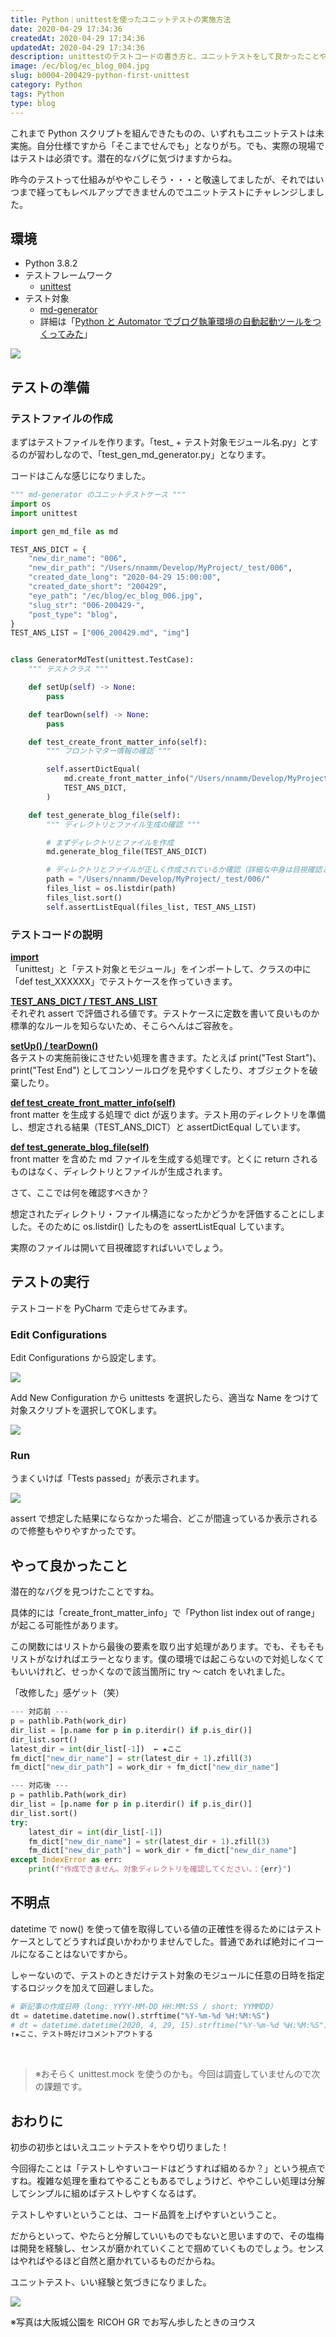 ```yaml
---
title: Python｜unittestを使ったユニットテストの実施方法
date: 2020-04-29 17:34:36
createdAt: 2020-04-29 17:34:36
updatedAt: 2020-04-29 17:34:36
description: unittestのテストコードの書き方と、ユニットテストをして良かったことや気づいたこと。
image: /ec/blog/ec_blog_004.jpg
slug: b0004-200429-python-first-unittest
category: Python 
tags: Python
type: blog
---
```


これまで Python スクリプトを組んできたものの、いずれもユニットテストは未実施。自分仕様ですから「そこまでせんでも」となりがち。でも、実際の現場ではテストは必須です。潜在的なバグに気づけますからね。

昨今のテストって仕組みがややこしそう・・・と敬遠してましたが、それではいつまで経ってもレベルアップできませんのでユニットテストにチャレンジしました。

## 環境

* Python 3.8.2
* テストフレームワーク
  * [unittest](https://docs.python.org/ja/3/library/unittest.html)
* テスト対象
  * [md-generator](https://github.com/nnamm/md-generator)
  * 詳細は「[Python と Automator でブログ執筆環境の自動起動ツールをつくってみた](https://portfolio.nnamm.com/posts/b0002-200329-startup-blog-writing-env/)」

![](./img/200429-a.jpg)

## テストの準備

### テストファイルの作成

まずはテストファイルを作ります。「test_ + テスト対象モジュール名.py」とするのが習わしなので、「test_gen_md_generator.py」となります。

コードはこんな感じになりました。

```py
""" md-generator のユニットテストケース """
import os
import unittest

import gen_md_file as md

TEST_ANS_DICT = {
    "new_dir_name": "006",
    "new_dir_path": "/Users/nnamm/Develop/MyProject/_test/006",
    "created_date_long": "2020-04-29 15:00:00",
    "created_date_short": "200429",
    "eye_path": "/ec/blog/ec_blog_006.jpg",
    "slug_str": "006-200429-",
    "post_type": "blog",
}
TEST_ANS_LIST = ["006_200429.md", "img"]


class GeneratorMdTest(unittest.TestCase):
    """ テストクラス """

    def setUp(self) -> None:
        pass

    def tearDown(self) -> None:
        pass

    def test_create_front_matter_info(self):
        """ フロントマター情報の確認 """

        self.assertDictEqual(
            md.create_front_matter_info("/Users/nnamm/Develop/MyProject/_test/"),
            TEST_ANS_DICT,
        )

    def test_generate_blog_file(self):
        """ ディレクトリとファイル生成の確認 """

        # まずディレクトリとファイルを作成
        md.generate_blog_file(TEST_ANS_DICT)

        # ディレクトリとファイルが正しく作成されているか確認（詳細な中身は目視確認とする）
        path = "/Users/nnamm/Develop/MyProject/_test/006/"
        files_list = os.listdir(path)
        files_list.sort()
        self.assertListEqual(files_list, TEST_ANS_LIST)
```

### テストコードの説明

<strong><u>import</u></strong><br>
「unittest」と「テスト対象とモジュール」をインポートして、クラスの中に「def test_XXXXXX」でテストケースを作っていきます。

<strong><u>TEST_ANS_DICT / TEST_ANS_LIST</u></strong><br>
それぞれ assert で評価される値です。テストケースに定数を書いて良いものか標準的なルールを知らないため、そこらへんはご容赦を。

<strong><u>setUp() / tearDown()</u></strong><br>
各テストの実施前後にさせたい処理を書きます。たとえば print("Test Start")、print("Test End") としてコンソールログを見やすくしたり、オブジェクトを破棄したり。

<strong><u>def test_create_front_matter_info(self)</u></strong><br>
front matter を生成する処理で dict が返ります。テスト用のディレクトリを準備し、想定される結果（TEST_ANS_DICT）と assertDictEqual しています。

<strong><u>def test_generate_blog_file(self)</u></strong><br>
front matter を含めた md ファイルを生成する処理です。とくに return されるものはなく、ディレクトリとファイルが生成されます。

さて、ここでは何を確認すべきか？

想定されたディレクトリ・ファイル構造になったかどうかを評価することにしました。そのために os.listdir() したものを assertListEqual しています。

実際のファイルは開いて目視確認すればいいでしょう。

## テストの実行

テストコードを PyCharm で走らせてみます。

### Edit Configurations

Edit Configurations から設定します。

![](./img/200429-1.jpg)

Add New Configuration から unittests を選択したら、適当な Name をつけて対象スクリプトを選択してOKします。

![](./img/200429-2.jpg)

### Run

うまくいけば「Tests passed」が表示されます。

![](./img/200429-3.jpg)

assert で想定した結果にならなかった場合、どこが間違っているか表示されるので修整もやりやすかったです。

## やって良かったこと

潜在的なバグを見つけたことですね。

具体的には「create_front_matter_info」で「Python list index out of range」が起こる可能性があります。

この関数にはリストから最後の要素を取り出す処理があります。でも、そもそもリストがなければエラーとなります。僕の環境では起こらないので対処しなくてもいいけれど、せっかくなので該当箇所に try 〜 catch をいれました。

「改修した」感ゲット（笑）

```py
--- 対応前 ---
p = pathlib.Path(work_dir)
dir_list = [p.name for p in p.iterdir() if p.is_dir()]
dir_list.sort()
latest_dir = int(dir_list[-1])  ← ★ここ
fm_dict["new_dir_name"] = str(latest_dir + 1).zfill(3)
fm_dict["new_dir_path"] = work_dir + fm_dict["new_dir_name"]
```

```py
--- 対応後 ---
p = pathlib.Path(work_dir)
dir_list = [p.name for p in p.iterdir() if p.is_dir()]
dir_list.sort()
try:
    latest_dir = int(dir_list[-1])
    fm_dict["new_dir_name"] = str(latest_dir + 1).zfill(3)
    fm_dict["new_dir_path"] = work_dir + fm_dict["new_dir_name"]
except IndexError as err:
    print(f"作成できません。対象ディレクトリを確認してください。：{err}")
```

## 不明点

datetime で now() を使って値を取得している値の正確性を得るためにはテストケースとしてどうすれば良いかわかりませんでした。普通であれば絶対にイコールになることはないですから。

しゃーないので、テストのときだけテスト対象のモジュールに任意の日時を指定するロジックを加えて回避しました。

```py
# 新記事の作成日時（long: YYYY-MM-DD HH:MM:SS / short: YYMMDD）
dt = datetime.datetime.now().strftime("%Y-%m-%d %H:%M:%S")
# dt = datetime.datetime(2020, 4, 29, 15).strftime("%Y-%m-%d %H:%M:%S")  # unittest用に日時指定
↑★ここ、テスト時だけコメントアウトする
```

<br>

> ※おそらく unittest.mock を使うのかも。今回は調査していませんので次の課題です。

## おわりに

初歩の初歩とはいえユニットテストをやり切りました！

今回得たことは「テストしやすいコードはどうすれば組めるか？」という視点ですね。複雑な処理を重ねてやることもあるでしょうけど、ややこしい処理は分解してシンプルに組めばテストしやすくなるはず。

テストしやすいということは、コード品質を上げやすいということ。

だからといって、やたらと分解していいものでもないと思いますので、その塩梅は開発を経験し、センスが磨かれていくことで掴めていくものでしょう。センスはやればやるほど自然と磨かれているものだからね。

ユニットテスト、いい経験と気づきになりました。

![](./img/200429-b.jpg)

※写真は大阪城公園を RICOH GR でお写ん歩したときのヨウス
